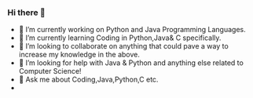 ### Hi there 👋


- 🔭 I’m currently working on Python and Java Programming Languages.
- 🌱 I’m currently learning Coding in Python,Java& C specifically.
- 👯 I’m looking to collaborate on anything that could pave a way to increase my knowledge in the above.
- 🤔 I’m looking for help with Java & Python and anything else related to Computer Science!
- 💬 Ask me about Coding,Java,Python,C etc.
- <!--
- 📫 How to reach me:[website:](https://www.linkedin.com/in/snigdha-singh-840952220?lipi=urn%3Ali%3Apage%3Ad_flagship3_profile_view_base_contact_details%3B%2BWBU8enmReiQyzaT2z%2FC2w%3D%3D)
[email:](snigdhasing667@gmail.com)
[website:](https://github.com/Snigdha667)
[website:](https://www.hackerrank.com/certificates/d6857c0ea07a)
[website:](
- 😄 Pronouns: ...
- ⚡ Fun fact: ...
-->
<img align="center" src="https://github-readme-stats.vercel.app/api/<CARD_TYPE>/?username=<USERNAME>&theme=<THEME_NAME>"/>
